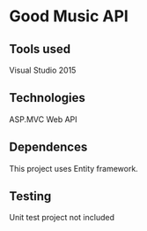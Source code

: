 # Good Music API

## Tools used

Visual Studio 2015

## Technologies

ASP.MVC Web API

## Dependences

This project uses Entity framework.

## Testing

Unit test project not included
